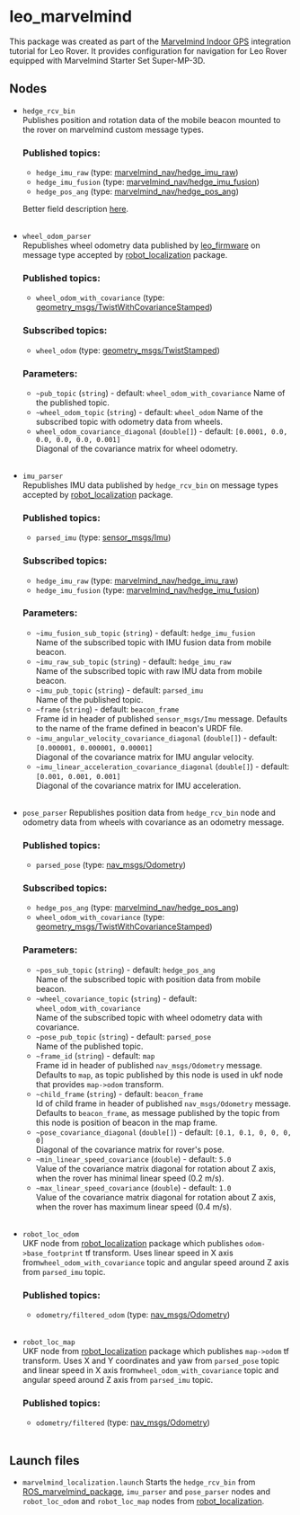 # **leo_marvelmind**
This package was created as part of the [Marvelmind Indoor GPS](https://www.leorover.tech/integrations/marvelmind-indoor-gps) integration tutorial for Leo Rover. It provides configuration for navigation for Leo Rover equipped with Marvelmind Starter Set Super-MP-3D.

## **Nodes**
* `hedge_rcv_bin`  
  Publishes position and rotation data of the mobile beacon mounted to the rover on marvelmind custom message types.
  ### **Published topics:**
  * `hedge_imu_raw` (type: [marvelmind_nav/hedge_imu_raw](https://bitbucket.org/marvelmind_robotics/ros_marvelmind_package/src/master/msg/hedge_imu_raw.msg))
  * `hedge_imu_fusion` (type: [marvelmind_nav/hedge_imu_fusion](https://bitbucket.org/marvelmind_robotics/ros_marvelmind_package/src/master/msg/hedge_imu_fusion.msg))
  * `hedge_pos_ang` (type: [marvelmind_nav/hedge_pos_ang](https://bitbucket.org/marvelmind_robotics/ros_marvelmind_package/src/master/msg/hedge_pos_ang.msg))
  
  Better field description [here](https://marvelmind.com/pics/marvelmind_ROS.pdf).<br><br>

* `wheel_odom_parser`  
  Republishes wheel odometry data published by [leo_firmware](https://github.com/LeoRover/core2_firmware) on message type accepted by [robot_localization](http://wiki.ros.org/robot_localization) package.
  ### **Published topics:**
  * `wheel_odom_with_covariance` (type: [geometry_msgs/TwistWithCovarianceStamped](http://docs.ros.org/en/api/geometry_msgs/html/msg/TwistWithCovarianceStamped.html))
  ### **Subscribed topics:**
  * `wheel_odom` (type: [geometry_msgs/TwistStamped](http://docs.ros.org/en/api/geometry_msgs/html/msg/TwistStamped.html))
  ### **Parameters:**
  * `~pub_topic` (`string`) - default: `wheel_odom_with_covariance`
  Name of the published topic.
  * `~wheel_odom_topic` (`string`) - default: `wheel_odom`
  Name of the subscribed topic with odometry data from wheels.
  * `wheel_odom_covariance_diagonal` (`double[]`) - default: `[0.0001, 0.0, 0.0, 0.0, 0.0, 0.001]`   
  Diagonal of the covariance matrix for wheel odometry.<br><br>

* `imu_parser`  
  Republishes IMU data published by `hedge_rcv_bin` on message types accepted by [robot_localization](http://wiki.ros.org/robot_localization) package.
  ### **Published topics:**
  * `parsed_imu` (type: [sensor_msgs/Imu](http://docs.ros.org/en/api/sensor_msgs/html/msg/Imu.html))
  ### **Subscribed topics:**
  * `hedge_imu_raw` (type: [marvelmind_nav/hedge_imu_raw](https://bitbucket.org/marvelmind_robotics/ros_marvelmind_package/src/master/msg/hedge_imu_raw.msg))
  *  `hedge_imu_fusion` (type: [marvelmind_nav/hedge_imu_fusion](https://bitbucket.org/marvelmind_robotics/ros_marvelmind_package/src/master/msg/hedge_imu_fusion.msg))
  ### **Parameters:**
  * `~imu_fusion_sub_topic` (`string`) - default: `hedge_imu_fusion`   
  Name of the subscribed topic with IMU fusion data from mobile beacon.
  * `~imu_raw_sub_topic` (`string`) - default: `hedge_imu_raw`  
  Name of the subscribed topic with raw IMU data from mobile beacon.
  * `~imu_pub_topic` (`string`) - default: `parsed_imu`  
  Name of the published topic.
  * `~frame` (`string`) - default: `beacon_frame`  
  Frame id in header of published `sensor_msgs/Imu` message. Defaults to the name of the frame defined in beacon's URDF file.
  * `~imu_angular_velocity_covariance_diagonal` (`double[]`) - default: `[0.000001, 0.000001, 0.00001]`  
  Diagonal of the covariance matrix for IMU angular velocity.
  * `~imu_linear_acceleration_covariance_diagonal` (`double[]`) - default: `[0.001, 0.001, 0.001]`  
  Diagonal of the covariance matrix for IMU acceleration. <br><br>

*  `pose_parser`
  Republishes position data from `hedge_rcv_bin` node and odometry data from wheels with covariance as an odometry message.
    ### **Published topics:**
     * `parsed_pose` (type: [nav_msgs/Odometry](http://docs.ros.org/en/noetic/api/nav_msgs/html/msg/Odometry.html))
    ### **Subscribed topics:**
     * `hedge_pos_ang` (type: [marvelmind_nav/hedge_pos_ang](https://bitbucket.org/marvelmind_robotics/ros_marvelmind_package/src/master/msg/hedge_pos_ang.msg))
     * `wheel_odom_with_covariance` (type: [geometry_msgs/TwistWithCovarianceStamped](http://docs.ros.org/en/api/geometry_msgs/html/msg/TwistWithCovarianceStamped.html))
    ### **Parameters:**
     * `~pos_sub_topic` (`string`) - default: `hedge_pos_ang`  
     Name of the subscribed topic with position data from mobile beacon.
     * `~wheel_covariance_topic` (`string`) - default: `wheel_odom_with_covariance`  
     Name of the subscribed topic with wheel odometry data with covariance.
     * `~pose_pub_topic` (`string`) - default: `parsed_pose`  
     Name of the published topic.
     * `~frame_id` (`string`) - default: `map`  
     Frame id in header of published `nav_msgs/Odometry` message. Defaults to `map`, as topic published by this node is used in ukf node that provides `map->odom` transform.  
     * `~child_frame` (`string`) - default: `beacon_frame`  
     Id of child frame in header of published `nav_msgs/Odometry` message. Defaults to `beacon_frame`, as message published by the topic from this node is position of beacon in the map frame.
     * `~pose_covariance_diagonal` (`double[]`) - default: `[0.1, 0.1, 0, 0, 0, 0]`  
     Diagonal of the covariance matrix for rover's pose.
     * `~min_linear_speed_covariance` (`double`) - default: `5.0`  
     Value of the covariance matrix diagonal for rotation about Z axis, when the rover has minimal linear speed (0.2 m/s).
     * `~max_linear_speed_covariance` (`double`) - default: `1.0`  
     Value of the covariance matrix diagonal for rotation about Z axis, when the rover has maximum linear speed (0.4 m/s).<br><br>

* `robot_loc_odom`  
  UKF node from [robot_localization](http://wiki.ros.org/robot_localization) package which publishes `odom->base_footprint` tf transform. Uses linear speed in X axis from`wheel_odom_with_covariance` topic and angular speed around Z axis from `parsed_imu` topic.
  ### **Published topics:**
  * `odometry/filtered_odom` (type: [nav_msgs/Odometry](http://docs.ros.org/en/noetic/api/nav_msgs/html/msg/Odometry.html)) <br><br>

*  `robot_loc_map`  
  UKF node from [robot_localization](http://wiki.ros.org/robot_localization) package which  publishes `map->odom` tf transform.
  Uses X and Y coordinates and yaw from `parsed_pose` topic and linear speed in X axis from`wheel_odom_with_covariance` topic and angular speed around Z axis from `parsed_imu` topic.
    ### **Published topics:**
     * `odometry/filtered` (type: [nav_msgs/Odometry](http://docs.ros.org/en/noetic/api/nav_msgs/html/msg/Odometry.html)) <br><br>

## Launch files
* `marvelmind_localization.launch`
  Starts the `hedge_rcv_bin` from [ROS_marvelmind_package](https://bitbucket.org/marvelmind_robotics/ros_marvelmind_package/src/master/), `imu_parser` and `pose_parser` nodes and `robot_loc_odom` and `robot_loc_map` nodes from [robot_localization](http://wiki.ros.org/robot_localization).

